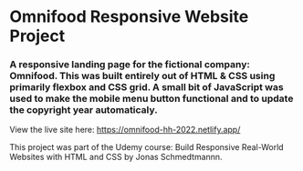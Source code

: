 # Omnifood Responsive Website Project

### A responsive landing page for the fictional company: Omnifood. This was built entirely out of HTML & CSS using primarily flexbox and CSS grid. A small bit of JavaScript was used to make the mobile menu button functional and to update the copyright year automaticaly. 

View the live site here: https://omnifood-hh-2022.netlify.app/


This project was part of the Udemy course: Build Responsive Real-World Websites with HTML and CSS by Jonas Schmedtmannn.
